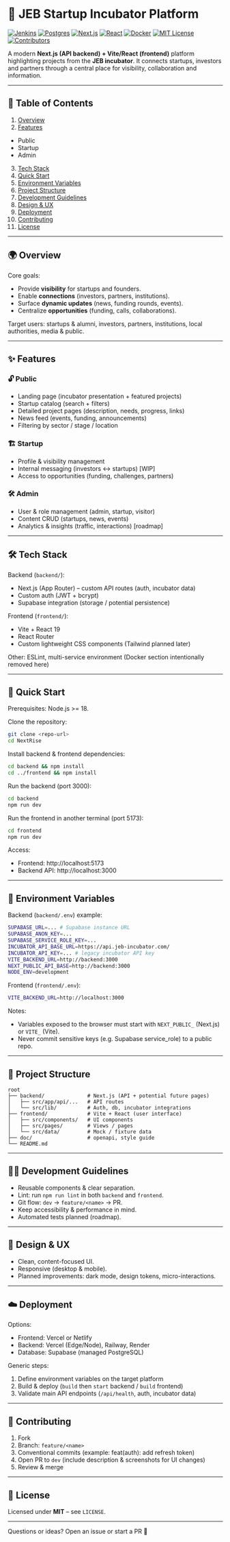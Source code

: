 # 🚀 JEB Startup Incubator Platform

[![Jenkins](https://img.shields.io/badge/Jenkins-D24939?logo=jenkins&logoColor=white)](#)
[![Postgres](https://img.shields.io/badge/Postgres-%23316192.svg?logo=postgresql&logoColor=white)](#)
[![Next.js](https://img.shields.io/badge/Next.js-black?logo=next.js&logoColor=white)](#)
[![React](https://img.shields.io/badge/React-%2320232a.svg?logo=react&logoColor=%2361DAFB)](#)
[![Docker](https://img.shields.io/badge/Docker-2496ED?logo=docker&logoColor=fff)](#)
[![MIT License](https://img.shields.io/badge/License-MIT-blue.svg)](LICENSE)
[![Contributors](https://img.shields.io/github/contributors/Aincrad-Flux/Survivor)](#)

A modern **Next.js (API backend) + Vite/React (frontend)** platform highlighting projects from the **JEB incubator**.
It connects startups, investors and partners through a central place for visibility, collaboration and information.

---

## 📖 Table of Contents

1. [Overview](#-overview)
2. [Features](#-features)
  * Public
  * Startup
  * Admin
3. [Tech Stack](#-tech-stack)
4. [Quick Start](#-quick-start)
5. [Environment Variables](#-environment-variables)
6. [Project Structure](#-project-structure)
7. [Development Guidelines](#-development-guidelines)
8. [Design & UX](#-design--ux)
9. [Deployment](#-deployment)
10. [Contributing](#-contributing)
11. [License](#-license)

---

## 🌍 Overview

Core goals:

* Provide **visibility** for startups and founders.
* Enable **connections** (investors, partners, institutions).
* Surface **dynamic updates** (news, funding rounds, events).
* Centralize **opportunities** (funding, calls, collaborations).

Target users: startups & alumni, investors, partners, institutions, local authorities, media & public.

---

## ✨ Features

### 🔓 Public
* Landing page (incubator presentation + featured projects)
* Startup catalog (search + filters)
* Detailed project pages (description, needs, progress, links)
* News feed (events, funding, announcements)
* Filtering by sector / stage / location

### 🏗️ Startup
* Profile & visibility management
* Internal messaging (investors ↔ startups) [WIP]
* Access to opportunities (funding, challenges, partners)

### 🛠️ Admin
* User & role management (admin, startup, visitor)
* Content CRUD (startups, news, events)
* Analytics & insights (traffic, interactions) [roadmap]

---

## 🛠 Tech Stack

Backend (`backend/`):
* Next.js (App Router) – custom API routes (auth, incubator data)
* Custom auth (JWT + bcrypt)
* Supabase integration (storage / potential persistence)

Frontend (`frontend/`):
* Vite + React 19
* React Router
* Custom lightweight CSS components (Tailwind planned later)

Other: ESLint, multi-service environment (Docker section intentionally removed here)

---

## 🚀 Quick Start

Prerequisites: Node.js >= 18.

Clone the repository:
```bash
git clone <repo-url>
cd NextRise
```

Install backend & frontend dependencies:
```bash
cd backend && npm install
cd ../frontend && npm install
```

Run the backend (port 3000):
```bash
cd backend
npm run dev
```

Run the frontend in another terminal (port 5173):
```bash
cd frontend
npm run dev
```

Access:
* Frontend: http://localhost:5173
* Backend API: http://localhost:3000

---

## 🔐 Environment Variables

Backend (`backend/.env`) example:
```bash
SUPABASE_URL=... # Supabase instance URL
SUPABASE_ANON_KEY=...
SUPABASE_SERVICE_ROLE_KEY=...
INCUBATOR_API_BASE_URL=https://api.jeb-incubator.com/
INCUBATOR_API_KEY=... # legacy incubator API key
VITE_BACKEND_URL=http://backend:3000
NEXT_PUBLIC_API_BASE=http://backend:3000
NODE_ENV=development
```

Frontend (`frontend/.env`):
```bash
VITE_BACKEND_URL=http://localhost:3000
```

Notes:
* Variables exposed to the browser must start with `NEXT_PUBLIC_` (Next.js) or `VITE_` (Vite).
* Never commit sensitive keys (e.g. Supabase service_role) to a public repo.

---

## 📂 Project Structure

```
root
├── backend/              # Next.js (API + potential future pages)
│   ├── src/app/api/...   # API routes
│   └── src/lib/          # Auth, db, incubator integrations
├── frontend/             # Vite + React (user interface)
│   ├── src/components/   # UI components
│   ├── src/pages/        # Views / pages
│   └── src/data/         # Mock / fixture data
├── doc/                  # openapi, style guide
└── README.md
```

---

## 👨‍💻 Development Guidelines

* Reusable components & clear separation.
* Lint: run `npm run lint` in both `backend` and `frontend`.
* Git flow: `dev` → `feature/<name>` → PR.
* Keep accessibility & performance in mind.
* Automated tests planned (roadmap).

---

## 🎨 Design & UX

* Clean, content-focused UI.
* Responsive (desktop & mobile).
* Planned improvements: dark mode, design tokens, micro-interactions.

---

## ☁️ Deployment

Options:
* Frontend: Vercel or Netlify
* Backend: Vercel (Edge/Node), Railway, Render
* Database: Supabase (managed PostgreSQL)

Generic steps:
1. Define environment variables on the target platform
2. Build & deploy (`build` then `start` backend / `build` frontend)
3. Validate main API endpoints (`/api/health`, auth, incubator data)

---

## 🤝 Contributing

1. Fork
2. Branch: `feature/<name>`
3. Conventional commits (example: feat(auth): add refresh token)
4. Open PR to `dev` (include description & screenshots for UI changes)
5. Review & merge

---

## 📜 License

Licensed under **MIT** – see `LICENSE`.

---

Questions or ideas? Open an issue or start a PR 🙌
